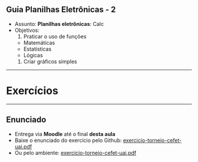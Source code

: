 ## Guia Planilhas Eletrônicas - 2

- Assunto: **Planilhas eletrônicas**: Calc
- Objetivos:
  1. Praticar o uso de funções
    - Matemáticas
    - Estatísticas
    - Lógicas
  1. Criar gráficos simples

---
# Exercícios

---
## Enunciado

- Entrega via **Moodle** até o final **desta aula**
- Baixe o enunciado do exercício pelo Github:
  [exercicio-torneio-cefet-uai.pdf](http://mpa01br.github.io/cefet-lfui/attachments/planilhas/exercicio-torneio-cefet-uai-calc.pdf)
- Ou pelo ambiente:
  [exercicio-torneio-cefet-uai.pdf](https://ava.cefetmg.br/mod/resource/view.php?id=3708)
